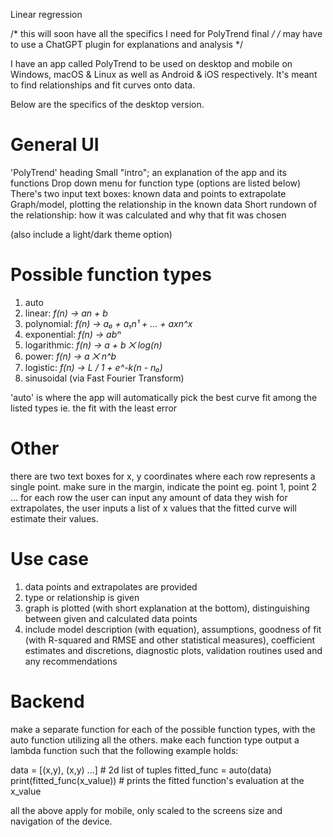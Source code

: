Linear regression

/* this will soon have all the specifics I need for PolyTrend final */
/* may have to use a ChatGPT plugin for explanations and analysis */

I have an app called PolyTrend to be used on desktop and mobile on Windows, macOS & Linux as well as Android & iOS respectively.
It's meant to find relationships and fit curves onto data.

Below are the specifics of the desktop version.

# General UI
'PolyTrend' heading
Small "intro"; an explanation of the app and its functions
Drop down menu for function type (options are listed below)
There's two input text boxes: known data and points to extrapolate
Graph/model, plotting the relationship in the known data
Short rundown of the relationship: how it was calculated and why that fit was chosen

(also include a light/dark theme option)

# Possible function types
1. auto
2. linear: *f(n) -> an + b*
2. polynomial: *f(n) -> a₀ + a₁n¹ + ... + axn^x*
3. exponential: *f(n) -> abⁿ*
4. logarithmic: *f(n) -> a + b ⨉ log(n)*
5. power: *f(n) -> a ⨉ n^b*
6. logistic: *f(n) -> L / 1 + e^-k(n - n₀)*
7. sinusoidal (via Fast Fourier Transform)

'auto' is where the app will automatically pick the best curve fit among the listed types ie. the fit with the least error

# Other

there are two text boxes for x, y coordinates where each row represents a single point.
make sure in the margin, indicate the point eg. point 1, point 2 ... for each row
the user can input any amount of data they wish
for extrapolates, the user inputs a list of x values that the fitted curve will estimate their values.

# Use case
1. data points and extrapolates are provided
2. type or relationship is given
3. graph is plotted (with short explanation at the bottom), distinguishing between given and calculated data points
4. include model description (with equation), assumptions, goodness of fit (with R-squared and RMSE and other statistical measures), coefficient estimates and discretions, diagnostic plots, validation routines used and any recommendations

# Backend
make a separate function for each of the possible function types, with the auto function utilizing all the others.
make each function type output a lambda function such that the following example holds:

data = [(x,y), (x,y) ...] # 2d list of tuples
fitted_func = auto(data)
print(fitted_func(x_value)) # prints the fitted function's evaluation at the x_value

all the above apply for mobile, only scaled to the screens size and navigation of the device.